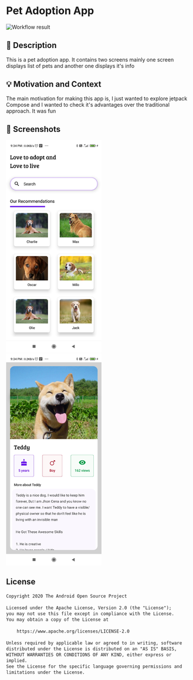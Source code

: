 # Pet Adoption App

<!--- Replace <OWNER> with your Github Username and <REPOSITORY> with the name of your repository. -->
<!--- You can find both of these in the url bar when you open your repository in github. -->
![Workflow result](https://github.com/PSPanishetti/AndroidDevChallengeW1/workflows/Check/badge.svg?branch=develop&service=github)


## :scroll: Description
<!--- Describe your app in one or two sentences -->
This is a pet adoption app. It contains two screens mainly one screen displays list of pets and another one displays it's info

## :bulb: Motivation and Context
<!--- Optionally point readers to interesting parts of your submission. -->
<!--- What are you especially proud of? -->
The main motivation for making this app is, I just wanted to explore jetpack Compose and I wanted to check it's advantages over the traditional approach. It was fun

## :camera_flash: Screenshots
<!-- You can add more screenshots here if you like -->
<img src="/results/screenshot_1.jpg" width="260">&emsp;<img src="/results/screenshot_2.jpg" width="260">

## License
```
Copyright 2020 The Android Open Source Project

Licensed under the Apache License, Version 2.0 (the "License");
you may not use this file except in compliance with the License.
You may obtain a copy of the License at

    https://www.apache.org/licenses/LICENSE-2.0

Unless required by applicable law or agreed to in writing, software
distributed under the License is distributed on an "AS IS" BASIS,
WITHOUT WARRANTIES OR CONDITIONS OF ANY KIND, either express or implied.
See the License for the specific language governing permissions and
limitations under the License.
```
